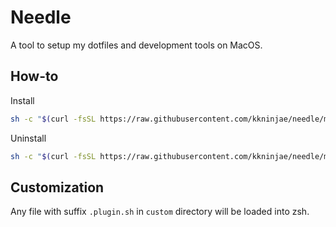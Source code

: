 # Needle

A tool to setup my dotfiles and development tools on MacOS.


## How-to

Install

```sh
sh -c "$(curl -fsSL https://raw.githubusercontent.com/kkninjae/needle/master/tools/install.sh)"
```


Uninstall

```sh
sh -c "$(curl -fsSL https://raw.githubusercontent.com/kkninjae/needle/master/tools/uninstall.sh)"
```


## Customization

Any file with suffix `.plugin.sh` in `custom` directory will be loaded into zsh.
